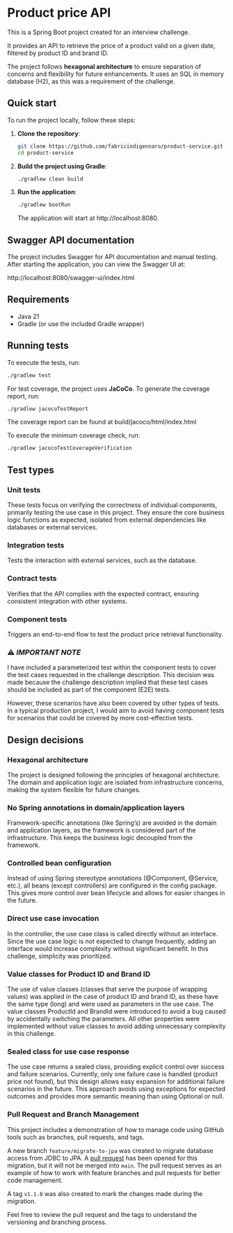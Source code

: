 # Product price API

This is a Spring Boot project created for an interview challenge. 

It provides an API to retrieve the price of a product valid on a given date, filtered by product ID and brand ID. 

The project follows **hexagonal architecture** to ensure separation of concerns and flexibility for future enhancements.
It uses an SQL in memory database (H2), as this was a requirement of the challenge.

## Quick start

To run the project locally, follow these steps:

1. **Clone the repository**:
   ```bash
   git clone https://github.com/fabriciodigennaro/product-service.git
   cd product-service
   ```

2. **Build the project using Gradle**:

   ```bash
   ./gradlew clean build
   ```

3. **Run the application**:

   ```bash
   ./gradlew bootRun
   ```  
   The application will start at http://localhost:8080.

## Swagger API documentation
The project includes Swagger for API documentation and manual testing. After starting the application, you can view the
Swagger UI at:

http://localhost:8080/swagger-ui/index.html

## Requirements
- Java 21
- Gradle (or use the included Gradle wrapper)

## Running tests
To execute the tests, run:

```bash
./gradlew test
```

For test coverage, the project uses **JaCoCo**. To generate the coverage report, run:

```bash
./gradlew jacocoTestReport
```
The coverage report can be found at build/jacoco/html/index.html

To execute the minimum coverage check, run:
```bash
./gradlew jacocoTestCoverageVerification
```

## Test types

### Unit tests
These tests focus on verifying the correctness of individual components, primarily testing the use case in this project.
They ensure the core business logic functions as expected, isolated from external dependencies like databases or
external services.

### Integration tests
Tests the interaction with external services, such as the database.

### Contract tests
Verifies that the API complies with the expected contract, ensuring consistent integration with other systems.

### Component tests
Triggers an end-to-end flow to test the product price retrieval functionality.

### ⚠️ *IMPORTANT NOTE*
I have included a parameterized test within the component tests to cover the test cases requested in the challenge
description. 
This decision was made because the challenge description implied that these test cases should be included as part of
the component (E2E) tests.

However, these scenarios have also been covered by other types of tests. In a typical production project, I would aim
to avoid having component tests for scenarios that could be covered by more cost-effective tests.


## Design decisions

### Hexagonal architecture
The project is designed following the principles of hexagonal architecture. The domain and application logic are
isolated from infrastructure concerns, making the system flexible for future changes.

### No Spring annotations in domain/application layers
Framework-specific annotations (like Spring’s) are avoided in the domain and application layers, as the framework is
considered part of the infrastructure.
This keeps the business logic decoupled from the framework.

### Controlled bean configuration
Instead of using Spring stereotype annotations (@Component, @Service, etc.), all beans (except controllers) are 
configured in the config package.
This gives more control over bean lifecycle and allows for easier changes in the future.

### Direct use case invocation
In the controller, the use case class is called directly without an interface. Since the use case logic is not expected
to change frequently, adding an interface would increase complexity without significant benefit.
In this challenge, simplicity was prioritized.

### Value classes for Product ID and Brand ID
The use of value classes (classes that serve the purpose of wrapping values) was applied in the case of product ID and
brand ID, as these have the same type (long) and were used as parameters in the use case.
The value classes ProductId and BrandId were introduced to avoid a bug caused by accidentally switching the parameters.
All other properties were implemented without value classes to avoid adding unnecessary complexity in this challenge.

### Sealed class for use case response
The use case returns a sealed class, providing explicit control over success and failure scenarios.
Currently, only one failure case is handled (product price not found), but this design allows easy expansion for additional
failure scenarios in the future.
This approach avoids using exceptions for expected outcomes and provides more semantic meaning than using Optional or null.

### Pull Request and Branch Management

This project includes a demonstration of how to manage code using GitHub tools such as branches, pull requests, and tags.

A new branch `feature/migrate-to-jpa` was created to migrate database access from JDBC to JPA.
A [pull request](https://github.com/fabriciodigennaro/product-service/pull/3) has been opened for this migration,
but it will not be merged into `main`.
The pull request serves as an example of how to work with feature branches and pull requests for better code management.

A tag `v1.1.0` was also created to mark the changes made during the migration.

Feel free to review the pull request and the tags to understand the versioning and branching process.